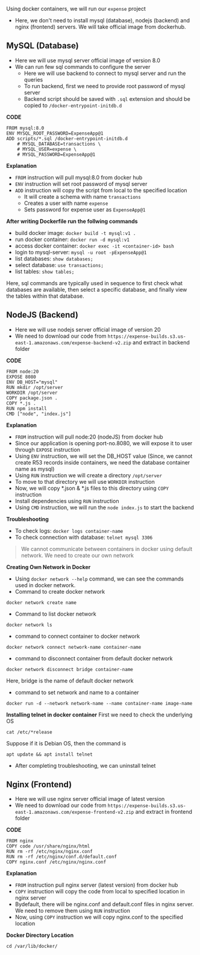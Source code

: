 Using docker containers, we will run our `expense` project

* Here, we don't need to install mysql (database), nodejs (backend) and nginx (frontend) servers. We will take official image from dockerhub.

## MySQL (Database)
* Here we will use mysql server official image of version 8.0
* We can run few sql commands to configure the server 
    * Here we will use backend to connect to mysql server and run the queries
    * To run backend, first we need to provide root password of mysql server
    * Backend script should be saved with `.sql` extension and should be copied to `/docker-entrypoint-initdb.d`

**CODE**
```
FROM mysql:8.0
ENV MYSQL_ROOT_PASSWORD=ExpenseApp@1 
ADD scripts/*.sql /docker-entrypoint-initdb.d
    # MYSQL_DATABASE=transactions \
    # MYSQL_USER=expense \
    # MYSQL_PASSWORD=ExpenseApp@1
```
**Explanation**
* `FROM` instruction will pull mysql:8.0 from docker hub
* `ENV` instruction will set root password of mysql server
* `ADD` instruction will copy the script from local to the specified location
    * It will create a schema with name `transactions`
    * Creates a user with name `expense`
    * Sets password for expense user as `ExpenseApp@1`

**After writing Dockerfile run the follwing commands**
* build docker image: `docker build -t mysql:v1 .` 
* run docker container: `docker run -d mysql:v1` 
* access docker container: `docker exec -it <container-id> bash` 
* login to mysql-server: `mysql -u root -pExpenseApp@1`
* list databases: `show databases;`
* select database: `use transactions;`
* list tables: `show tables;` 

Here, sql commands are typically used in sequence to first check what databases are available, then select a specific database, and finally view the tables within that database.

## NodeJS (Backend)
* Here we will use nodejs server official image of version 20
* We need to download our code from `https://expense-builds.s3.us-east-1.amazonaws.com/expense-backend-v2.zip` and extract in backend folder

**CODE**
```
FROM node:20
EXPOSE 8080
ENV DB_HOST="mysql"
RUN mkdir /opt/server
WORKDIR /opt/server
COPY package.json .
COPY *.js .
RUN npm install
CMD ["node", "index.js"]
```

**Explanation**
* `FROM` instruction will pull node:20 (nodeJS) from docker hub
* Since our application is opening port-no.8080, we will expose it to user through `EXPOSE` instruction
* Using `ENV` instruction, we will set the DB_HOST value (Since, we cannot create R53 records inside containers, we need the database container name as mysql)
* Using `RUN` instruction we will create a directory `/opt/server`
* To move to that directory we will use `WORKDIR` instruction
* Now, we will copy *.json & *.js files to this directory using `COPY` instruction
* Install dependencies using `RUN` instruction
* Using `CMD` instruction, we will run the `node index.js` to start the backend 

**Troubleshooting**
* To check logs: `docker logs container-name`
* To check connection with database: `telnet mysql 3306`

> We cannot communicate between containers in docker using default network. We need to create our own network

**Creating Own Network in Docker**
* Using `docker network --help` command, we can see the commands used in docker network.
* Command to create docker network
```
docker network create name
```
* Command to list docker network
```
docker network ls
```
* command to connect container to docker network
```
docker network connect network-name container-name 
```
* command to disconnect container from default docker network
```
docker network disconnect bridge container-name
```
Here, bridge is the name of default docker network

* command to set network and name to a container
```
docker run -d --network network-name --name container-name image-name
```

**Installing telnet in docker container**
First we need to check the underlying OS
```
cat /etc/*release
```
Suppose if it is Debian OS, then the command is
```
apt update && apt install telnet
```
* After completing troubleshooting, we can uninstall telnet

## Nginx (Frontend)
* Here we will use nginx server official image of latest version
* We need to download our code from `https://expense-builds.s3.us-east-1.amazonaws.com/expense-frontend-v2.zip` and extract in frontend folder

**CODE**
```
FROM nginx
COPY code /usr/share/nginx/html
RUN rm -rf /etc/nginx/nginx.conf
RUN rm -rf /etc/nginx/conf.d/default.conf
COPY nginx.conf /etc/nginx/nginx.conf
```

**Explanation**
* `FROM` instruction pull nginx server (latest version) from docker hub 
* `COPY` instruction will copy  the code from local to specified location in nginx server
* Bydefault, there will be nginx.conf and default.conf files in nginx server. We need to remove them using `RUN` instruction
* Now, using `COPY` instruction we will copy nginx.conf to the specified location

**Docker Directory Location**
```
cd /var/lib/docker/
```


